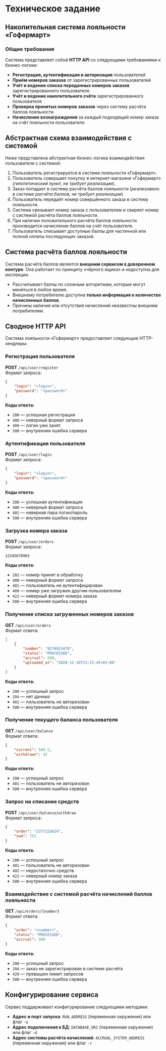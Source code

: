 # Техническое задание  

## Накопительная система лояльности «Гофермарт»  

### Общие требования  
Система представляет собой **HTTP API** со следующими требованиями к бизнес-логике:  

- **Регистрация, аутентификация и авторизация** пользователей  
- **Приём номеров заказов** от зарегистрированных пользователей  
- **Учёт и ведение списка переданных номеров заказов** зарегистрированного пользователя  
- **Учёт и ведение накопительного счёта** зарегистрированного пользователя  
- **Проверка принятых номеров заказов** через систему расчёта баллов лояльности  
- **Начисление вознаграждения** за каждый подходящий номер заказа на счёт лояльности пользователя  

## Абстрактная схема взаимодействия с системой  
Ниже представлена абстрактная бизнес-логика взаимодействия пользователя с системой:

1. Пользователь регистрируется в системе лояльности «Гофермарт».  
2. Пользователь совершает покупку в интернет-магазине «Гофермарт» (*гипотетический пункт, не требует реализации*).  
3. Заказ попадает в систему расчёта баллов лояльности (*реализовано в системе расчёта баллов, не требует реализации*).  
4. Пользователь передаёт номер совершённого заказа в систему лояльности.  
5. Система связывает номер заказа с пользователем и сверяет номер с системой расчёта баллов лояльности.  
6. При наличии положительного расчёта баллов лояльности производится начисление баллов на счёт пользователя.  
7. Пользователь списывает доступные баллы для частичной или полной оплаты последующих заказов.  

## Система расчёта баллов лояльности  
Система расчёта баллов является **внешним сервисом в доверенном контуре**. Она работает по принципу «чёрного ящика» и недоступна для инспекции.

- Рассчитывает баллы по сложным алгоритмам, которые могут меняться в любое время.  
- Внешнему потребителю доступна **только информация о количестве начисленных баллов**.  
- Причины наличия или отсутствия начислений неизвестны внешним потребителям.  

## Сводное HTTP API  
Система лояльности «Гофермарт» предоставляет следующие HTTP-хендлеры:

### **Регистрация пользователя**  
**POST** `/api/user/register`  
Формат запроса:
```json
{
    "login": "<login>",
    "password": "<password>"
}  
```
**Коды ответа:**
- `200` — успешная регистрация
- `400` — неверный формат запроса
- `409` — логин уже занят
- `500` — внутренняя ошибка сервера

### **Аутентификация пользователя**  
**POST** `/api/user/login`  
Формат запроса:
```json
{
    "login": "<login>",
    "password": "<password>"
}  
```
**Коды ответа:**
- `200` — успешная аутентификация
- `400` — неверный формат запроса
- `401` — неверная пара логин/пароль
- `500` — внутренняя ошибка сервера

### **Загрузка номера заказа**  
**POST** `/api/user/orders`  
Формат запроса:
```plaintext
12345678903
```
**Коды ответа:**
- `202` — номер принят в обработку
- `400` — неверный формат запроса
- `401` — пользователь не аутентифицирован
- `409` — номер уже загружен другим пользователем
- `422` — неверный формат номера заказа
- `500` — внутренняя ошибка сервера

### **Получение списка загруженных номеров заказов**  
**GET** `/api/user/orders`  
Формат ответа:
```json
[
    {
        "number": "9278923470",
        "status": "PROCESSED",
        "accrual": 500,
        "uploaded_at": "2020-12-10T15:15:45+03:00"
    }
]
```
**Коды ответа:**
- `200` — успешный запрос
- `204` — нет данных
- `401` — пользователь не авторизован
- `500` — внутренняя ошибка сервера

### **Получение текущего баланса пользователя**  
**GET** `/api/user/balance`  
Формат ответа:
```json
{
    "current": 500.5,
    "withdrawn": 42
}
```
**Коды ответа:**
- `200` — успешный запрос
- `401` — пользователь не авторизован
- `500` — внутренняя ошибка сервера

### **Запрос на списание средств**  
**POST** `/api/user/balance/withdraw`  
Формат запроса:
```json
{
    "order": "2377225624",
    "sum": 751
}
```
**Коды ответа:**
- `200` — успешный запрос
- `401` — пользователь не авторизован
- `402` — недостаточно средств
- `422` — неверный номер заказа
- `500` — внутренняя ошибка сервера

### **Взаимодействие с системой расчёта начислений баллов лояльности**  
**GET** `/api/orders/{number}`  
Формат ответа:
```json
{
    "order": "<number>",
    "status": "PROCESSED",
    "accrual": 500
}
```
**Коды ответа:**
- `200` — успешный запрос
- `204` — заказ не зарегистрирован в системе расчёта
- `429` — превышен лимит запросов
- `500` — внутренняя ошибка сервера

## **Конфигурирование сервиса**  
Сервис поддерживает конфигурирование следующими методами:

- **Адрес и порт запуска**: `RUN_ADDRESS` (переменная окружения) или флаг `-a`
- **Адрес подключения к БД**: `DATABASE_URI` (переменная окружения) или флаг `-d`
- **Адрес системы расчёта начислений**: `ACCRUAL_SYSTEM_ADDRESS` (переменная окружения) или флаг `-r`